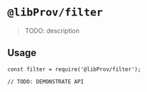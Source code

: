 # `@libProv/filter`

> TODO: description

## Usage

```
const filter = require('@libProv/filter');

// TODO: DEMONSTRATE API
```
